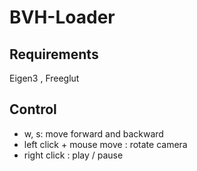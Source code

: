 # BVH-Loader
## Requirements
Eigen3 , Freeglut

## Control
* w, s: move forward and backward
* left click + mouse move : rotate camera
* right click : play / pause
